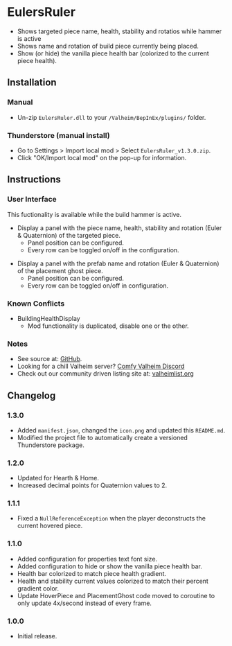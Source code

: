 # EulersRuler

  * Shows targeted piece name, health, stability and rotatios while hammer is active
  * Shows name and rotation of build piece currently being placed.
  * Show (or hide) the vanilla piece health bar (colorized to the current piece health).

## Installation

### Manual

  * Un-zip `EulersRuler.dll` to your `/Valheim/BepInEx/plugins/` folder.

### Thunderstore (manual install)

  * Go to Settings > Import local mod > Select `EulersRuler_v1.3.0.zip`.
  * Click "OK/Import local mod" on the pop-up for information.

## Instructions

### User Interface

This fuctionality is available while the build hammer is active.

  * Display a panel with the piece name, health, stability and rotation (Euler & Quaternion) of the targeted piece.
    * Panel position can be configured.
    * Every row can be toggled on/off in the configuration.

  - Display a panel with the prefab name and rotation (Euler & Quaternion) of the placement ghost piece.
    - Panel position can be configured.
    - Every row can be toggled on/off in configuration.

### Known Conflicts

  * BuildingHealthDisplay
    * Mod functionality is duplicated, disable one or the other.

### Notes

  * See source at: [GitHub](https://github.com/redseiko/ComfyMods/tree/main/EulersRuler).
  * Looking for a chill Valheim server? [Comfy Valheim Discord](https://discord.gg/ameHJz5PFk)
  * Check out our community driven listing site at: [valheimlist.org](https://valheimlist.org/)

## Changelog

### 1.3.0

  * Added `manifest.json`, changed the `icon.png` and updated this `README.md`.
  * Modified the project file to automatically create a versioned Thunderstore package.

### 1.2.0

  * Updated for Hearth & Home.
  * Increased decimal points for Quaternion values to 2.

### 1.1.1

  * Fixed a `NullReferenceException` when the player deconstructs the current hovered piece.

### 1.1.0

  * Added configuration for properties text font size.
  * Added configuration to hide or show the vanilla piece health bar.
  * Health bar colorized to match piece health gradient.
  * Health and stability current values colorized to match their percent gradient color.
  * Update HoverPiece and PlacementGhost code moved to coroutine to only update 4x/second instead of every frame.

### 1.0.0

  * Initial release.